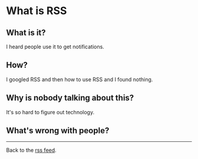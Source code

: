 # What is RSS

## What is it?

I heard people use it to get notifications.

## How?

I googled RSS and then how to use RSS and I found nothing.

## Why is nobody talking about this?

It's so hard to figure out technology.

## What's wrong with people?

<hr>

Back to the [rss feed](/wikiblogarden).

